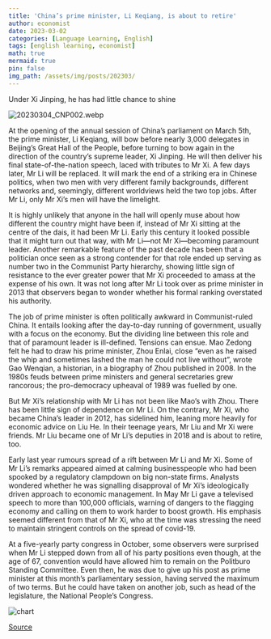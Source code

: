 ```yaml
---
title: 'China’s prime minister, Li Keqiang, is about to retire'
author: economist
date: 2023-03-02
categories: [Language Learning, English]
tags: [english learning, economist]
math: true
mermaid: true
pin: false
img_path: /assets/img/posts/202303/
---
```



Under Xi Jinping, he has had little chance to shine

![20230304_CNP002.webp](20230304_CNP002.webp)

At the opening of the annual session of China’s parliament on March 5th, the prime minister, Li Keqiang, will bow before nearly 3,000 delegates in Beijing’s Great Hall of the People, before turning to bow again in the direction of the country’s supreme leader, Xi Jinping. He will then deliver his final state-of-the-nation speech, laced with tributes to Mr Xi. A few days later, Mr Li will be replaced. It will mark the end of a striking era in Chinese politics, when two men with very different family backgrounds, different networks and, seemingly, different worldviews held the two top jobs. After Mr Li, only Mr Xi’s men will have the limelight.

It is highly unlikely that anyone in the hall will openly muse about how different the country might have been if, instead of Mr Xi sitting at the centre of the dais, it had been Mr Li. Early this century it looked possible that it might turn out that way, with Mr Li—not Mr Xi—becoming paramount leader. Another remarkable feature of the past decade has been that a politician once seen as a strong contender for that role ended up serving as number two in the Communist Party hierarchy, showing little sign of resistance to the ever greater power that Mr Xi proceeded to amass at the expense of his own. It was not long after Mr Li took over as prime minister in 2013 that observers began to wonder whether his formal ranking overstated his authority.

The job of prime minister is often politically awkward in Communist-ruled China. It entails looking after the day-to-day running of government, usually with a focus on the economy. But the dividing line between this role and that of paramount leader is ill-defined. Tensions can ensue. Mao Zedong felt he had to draw his prime minister, Zhou Enlai, close “even as he raised the whip and sometimes lashed the man he could not live without”, wrote Gao Wenqian, a historian, in a biography of Zhou published in 2008. In the 1980s feuds between prime ministers and general secretaries grew rancorous; the pro-democracy upheaval of 1989 was fuelled by one.

But Mr Xi’s relationship with Mr Li has not been like Mao’s with Zhou. There has been little sign of dependence on Mr Li. On the contrary, Mr Xi, who became China’s leader in 2012, has sidelined him, leaning more heavily for economic advice on Liu He. In their teenage years, Mr Liu and Mr Xi were friends. Mr Liu became one of Mr Li’s deputies in 2018 and is about to retire, too.

Early last year rumours spread of a rift between Mr Li and Mr Xi. Some of Mr Li’s remarks appeared aimed at calming businesspeople who had been spooked by a regulatory clampdown on big non-state firms. Analysts wondered whether he was signalling disapproval of Mr Xi’s ideologically driven approach to economic management. In May Mr Li gave a televised speech to more than 100,000 officials, warning of dangers to the flagging economy and calling on them to work harder to boost growth. His emphasis seemed different from that of Mr Xi, who at the time was stressing the need to maintain stringent controls on the spread of covid-19.

At a five-yearly party congress in October, some observers were surprised when Mr Li stepped down from all of his party positions even though, at the age of 67, convention would have allowed him to remain on the Politburo Standing Committee. Even then, he was due to give up his post as prime minister at this month’s parliamentary session, having served the maximum of two terms. But he could have taken on another job, such as head of the legislature, the National People’s Congress.

![chart](20230304_CNC169.avif)



[Source](https://www.economist.com/china/2023/03/02/chinas-prime-minister-li-keqiang-is-about-to-retire)